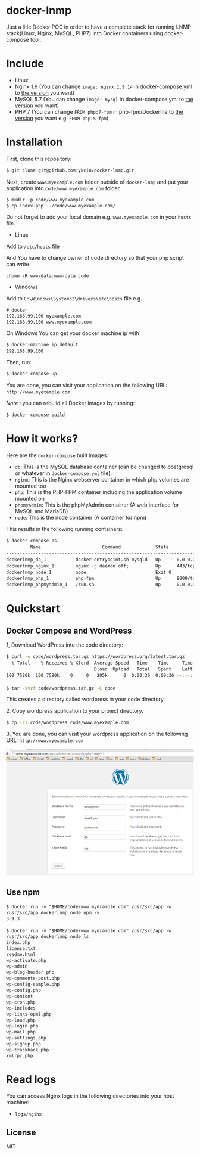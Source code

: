 docker-lnmp
==============

Just a litle Docker POC in order to have a complete stack for running LNMP stack(Linux, Nginx, MySQL, PHP7) into Docker containers using docker-compose tool.


# Include

- Linux
- Nginx 1.9 (You can change <code>image: nginx:1.9.14</code> in docker-compose.yml to [the version](https://hub.docker.com/_/nginx/) you want)
- MySQL 5.7 (You can change <code>image: mysql</code> in docker-compose.yml to [the version](https://hub.docker.com/_/mysql/) you want)
- PHP 7 (You can change <code>FROM php:7-fpm</code> in php-fpm/Dockerfile to [the version](https://hub.docker.com/_/php/) you want  e.g. <code>FROM php:5-fpm</code>)

# Installation

First, clone this repository:

```bash
$ git clone git@github.com:ykcin/docker-lnmp.git
```

Next, create `www.myexample.com` folder outside of `docker-lnmp` and put your application into `code/www.myexample.com` folder

```
$ mkdir -p code/www.myexample.com
$ cp index.php ../code/www.myexample.com/
```

Do not forget to add your local domain e.g. `www.myexample.com` in your `hosts` file.

* Linux

Add to `/etc/hosts` file

And You have to change owner of code directory so that your php script can write.

```
chown -R www-data:www-data code
```

* Windows

Add to `C:\Windows\System32\drivers\etc\hosts` file e.g.

```
# docker
192.168.99.100 myexample.com
192.168.99.100 www.myexample.com
```

On Windows You can get your docker machine ip with

```bash
$ docker-machine ip default
192.168.99.100
```

Then, run:

```bash
$ docker-compose up
```

You are done, you can visit your application on the following URL: `http://www.myexample.com`

_Note :_ you can rebuild all Docker images by running:

```bash
$ docker-compose build
```

# How it works?

Here are the `docker-compose` built images:

* `db`: This is the MySQL database container (can be changed to postgresql or whatever in `docker-compose.yml` file),
* `nginx`: This is the Nginx webserver container in which php volumes are mounted too
* `php`: This is the PHP-FPM container including the application volume mounted on
* `phpmyadmin`: This is the phpMyAdmin container (A web interface for MySQL and MariaDB)
* `node`: This is the node container (A container for npm)

This results in the following running containers:

```bash
$ docker-compose ps
         Name                       Command             State              Ports
-------------------------------------------------------------------------------------------
dockerlnmp_db_1           docker-entrypoint.sh mysqld   Up      0.0.0.0:3306->3306/tcp
dockerlnmp_nginx_1        nginx -g daemon off;          Up      443/tcp, 0.0.0.0:80->80/tcp
dockerlnmp_node_1         node                          Exit 0
dockerlnmp_php_1          php-fpm                       Up      9000/tcp
dockerlnmp_phpmyadmin_1   /run.sh                       Up      0.0.0.0:8080->80/tcp
```

# Quickstart

## Docker Compose and WordPress

1, Download WordPress into the code directory:

```bash
$ curl -o code/wordpress.tar.gz https://wordpress.org/latest.tar.gz
  % Total    % Received % Xferd  Average Speed   Time    Time     Time  Current
                                 Dload  Upload   Total   Spent    Left  Speed
100 7580k  100 7580k    0     0   205k      0  0:00:36  0:00:36 --:--:--  149k

$ tar -xvzf code/wordpress.tar.gz -C code
```

This creates a directory called wordpress in your code directory.

2, Copy wordpress application to your project directory.

```bash
$ cp -rT code/wordpress code/www.myexample.com
```

3, You are done, you can visit your wordpress application on the following URL: `http://www.myexample.com`

![Install wordpress](screenshot/20160522150407.png)


## Use npm

```
$ docker run -v "$HOME/code/www.myexample.com":/usr/src/app -w /usr/src/app dockerlnmp_node npm -v
3.9.3

$ docker run -v "$HOME/code/www.myexample.com":/usr/src/app -w /usr/src/app dockerlnmp_node ls
index.php
license.txt
readme.html
wp-activate.php
wp-admin
wp-blog-header.php
wp-comments-post.php
wp-config-sample.php
wp-config.php
wp-content
wp-cron.php
wp-includes
wp-links-opml.php
wp-load.php
wp-login.php
wp-mail.php
wp-settings.php
wp-signup.php
wp-trackback.php
xmlrpc.php
```

# Read logs

You can access Nginx logs in the following directories into your host machine:

* `logs/nginx`

## License

MIT
